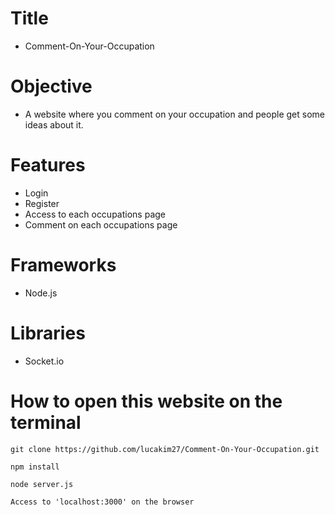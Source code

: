 # Title
- Comment-On-Your-Occupation

# Objective
- A website where you comment on your occupation and people get some ideas about it.

# Features
- Login
- Register
- Access to each occupations page
- Comment on each occupations page

# Frameworks
- Node.js

# Libraries
- Socket.io

# How to open this website on the terminal
```
git clone https://github.com/lucakim27/Comment-On-Your-Occupation.git
```
```
npm install
```
```
node server.js
```
```
Access to 'localhost:3000' on the browser
```
